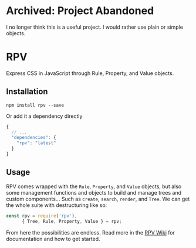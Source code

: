# Archived: Project Abandoned
I no longer think this is a useful project.  I would rather use plain or simple objects.

# RPV
Express CSS in JavaScript through Rule, Property, and Value objects.

## Installation
```
npm install rpv --save
```

Or add it a dependency directly

```javascript
{
  // ...
  "dependencies": {
    "rpv": "latest"
  }
}
```

## Usage
RPV comes wrapped with the `Rule`, `Property`, and `Value` objects, but also some management functions and objects to build and manage trees and custom components...  Such as `create`, `search`, `render`, and `Tree`.  We can get the whole suite with destructuring like so:

```javascript
const rpv = require('rpv'),
      { Tree, Rule, Property, Value } = rpv;
```

From here the possibilities are endless.  Read more in the [RPV Wiki](https://github.com/jamen/rpv/wiki) for documentation and how to get started.
